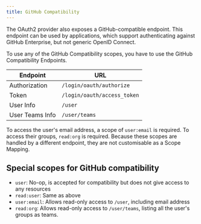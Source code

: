 ```yaml
---
title: GitHub Compatibility
---
```


The OAuth2 provider also exposes a GitHub-compatible endpoint. This endpoint can be used by applications, which support authenticating against GitHub Enterprise, but not generic OpenID Connect.

To use any of the GitHub Compatibility scopes, you have to use the GitHub Compatibility Endpoints.

| Endpoint        | URL                         |
| --------------- | --------------------------- |
| Authorization   | `/login/oauth/authorize`    |
| Token           | `/login/oauth/access_token` |
| User Info       | `/user`                     |
| User Teams Info | `/user/teams`               |

To access the user's email address, a scope of `user:email` is required. To access their groups, `read:org` is required. Because these scopes are handled by a different endpoint, they are not customisable as a Scope Mapping.

## Special scopes for GitHub compatibility

-   `user`: No-op, is accepted for compatibility but does not give access to any resources
-   `read:user`: Same as above
-   `user:email`: Allows read-only access to `/user`, including email address
-   `read:org`: Allows read-only access to `/user/teams`, listing all the user's groups as teams.
